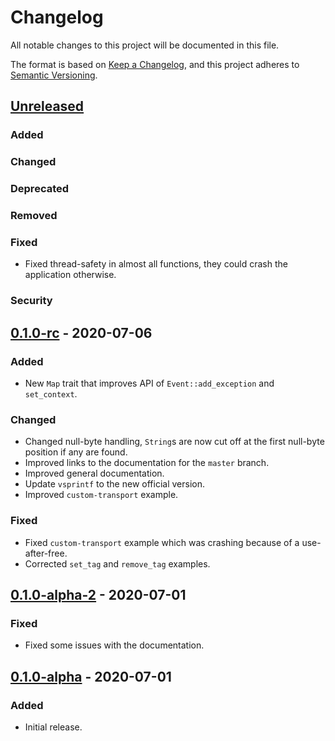 # Changelog

All notable changes to this project will be documented in this file.

The format is based on [Keep a Changelog](https://keepachangelog.com/en/1.0.0/),
and this project adheres to
[Semantic Versioning](https://semver.org/spec/v2.0.0.html).

## [Unreleased]

### Added

### Changed

### Deprecated

### Removed

### Fixed

- Fixed thread-safety in almost all functions, they could crash the application
  otherwise.

### Security

## [0.1.0-rc] - 2020-07-06

### Added

- New `Map` trait that improves API of `Event::add_exception` and `set_context`.

### Changed

- Changed null-byte handling, `String`s are now cut off at the first null-byte
  position if any are found.
- Improved links to the documentation for the `master` branch.
- Improved general documentation.
- Update `vsprintf` to the new official version.
- Improved `custom-transport` example.

### Fixed

- Fixed `custom-transport` example which was crashing because of a
  use-after-free.
- Corrected `set_tag` and `remove_tag` examples.

## [0.1.0-alpha-2] - 2020-07-01

### Fixed

- Fixed some issues with the documentation.

## [0.1.0-alpha] - 2020-07-01

### Added

- Initial release.

[unreleased]:
  https://github.com/daxpedda/sentry-contrib-native/compare/v0.1.0-rc...HEAD
[0.1.0-rc]:
  https://github.com/daxpedda/sentry-contrib-native/releases/tag/v0.1.0-rc
[0.1.0-alpha-2]:
  https://github.com/daxpedda/sentry-contrib-native/releases/tag/v0.1.0-alpha-2
[0.1.0-alpha]:
  https://github.com/daxpedda/sentry-contrib-native/releases/tag/v0.1.0-alpha
